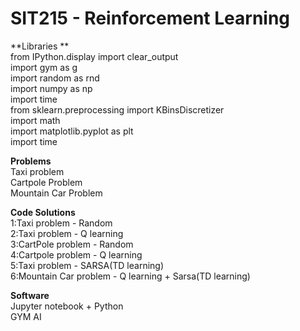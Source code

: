 # SIT215 - Reinforcement Learning

**Libraries **   
from IPython.display import clear_output  
import gym as g  
import random as rnd  
import numpy as np  
import time  
from sklearn.preprocessing import KBinsDiscretizer  
import math  
import matplotlib.pyplot as plt  
import time  

**Problems**  
Taxi problem  
Cartpole Problem  
Mountain Car Problem  


**Code Solutions**   
1:Taxi problem - Random  
2:Taxi problem - Q learning  
3:CartPole problem - Random  
4:Cartpole problem - Q learning  
5:Taxi problem - SARSA(TD learning)  
6:Mountain Car problem - Q learning + Sarsa(TD learning)  


**Software**  
Jupyter notebook + Python  
GYM AI  

